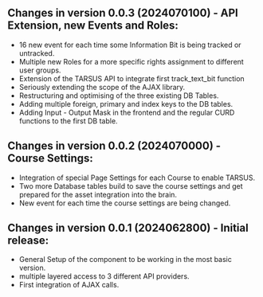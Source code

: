Changes in version 0.0.3 (2024070100) - API Extension, new Events and Roles:
--------------------------------------------------
- 16 new event for each time some Information Bit is being tracked or untracked.
- Multiple new Roles for a more specific rights assignment to different user groups.
- Extension of the TARSUS API to integrate first track_text_bit function
- Seriously extending the scope of the AJAX library.
- Restructuring and optimising of the three existing DB Tables.
- Adding multiple foreign, primary and index keys to the DB tables.
- Adding Input - Output Mask in the frontend and the regular CURD functions to the first DB table.

Changes in version 0.0.2 (2024070000) - Course Settings:
--------------------------------------------------
- Integration of special Page Settings for each Course to enable TARSUS. 
- Two more Database tables build to save the course settings and get prepared for the asset integration into the brain.
- New event for each time the course settings are being changed.

Changes in version 0.0.1 (2024062800) - Initial release:
--------------------------------------------------
- General Setup of the component to be working in the most basic version.
- multiple layered access to 3 different API providers.
- First integration of AJAX calls.
